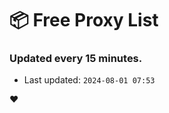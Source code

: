 # :package: Free Proxy List
### Updated every 15 minutes.

- Last updated: `2024-08-01 07:53`

:heart:
